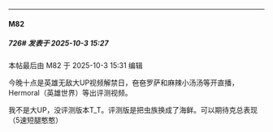 ﻿
*****

####  M82  
##### 726#       发表于 2025-10-3 15:27

 本帖最后由 M82 于 2025-10-3 15:31 编辑 

今晚十点是英雄无敌大UP视频解禁日，夿夿罗萨和麻辣小汤汤等开直播，Hermoral（英雄世界）等出评测视频。

我不是大UP，没评测版本T_T。评测版是把虫族换成了海鲜。可以期待克总表现（5速短腿憨憨）

